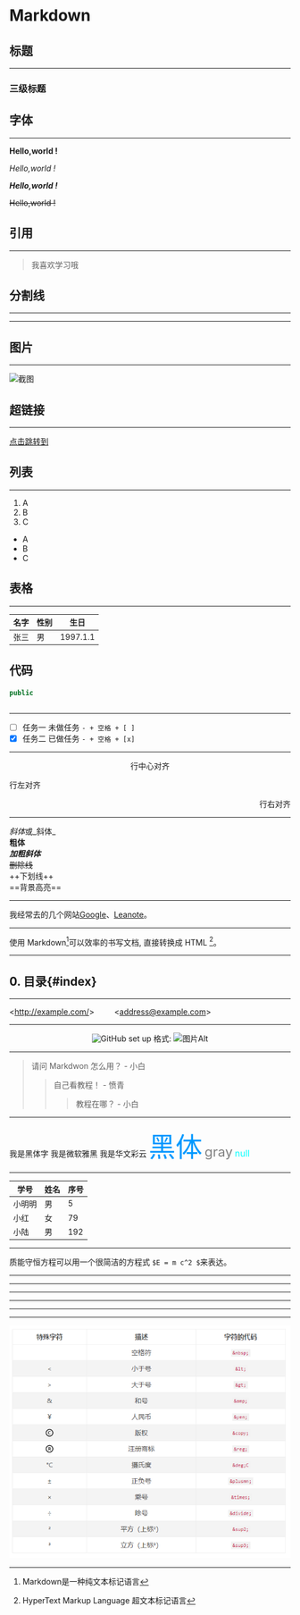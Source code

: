 # Markdown

## 标题

---

### 三级标题



## 字体

---



**Hello,world !**

*Hello,world !*

***Hello,world !***

~~Hello,world !~~

## 引用

---

> 我喜欢学习哦

## 分割线

---

***

## 图片

---

![截图]()

## 超链接

---



[点击跳转到](https://github.com/KevinZonda/TranslateProject)

## 列表

---

1. A
2. B
3. C

- A
- B
- C

## 表格

---

名字|性别|生日
--|--|--
张三|男|1997.1.1

## 代码

``` java
public
```

```java

```
---

- [ ] 任务一 未做任务 `- + 空格 + [ ]`
- [x] 任务二 已做任务 `- + 空格 + [x]`

---

<center>行中心对齐</center>
<p align="left">行左对齐</p>
<p align="right">行右对齐</p>

---

*斜体*或_斜体_
</br>
**粗体**
</br>
***加粗斜体***
</br>
~~删除线~~
</br>
++下划线++
</br>
==背景高亮==

---

我经常去的几个网站[Google][1]、[Leanote][2]。

[1]:http://www.google.com
[2]:http://www.leanote.com

---

使用 Markdown[^1]可以效率的书写文档, 直接转换成 HTML [^2]。


[^1]:Markdown是一种纯文本标记语言
[^2]:HyperText Markup Language 超文本标记语言

---

## 0. 目录{#index}

---

&lt;http://example.com/&gt; &emsp;&emsp;
&lt;address@example.com&gt;

---

<center>  <!--开始居中对齐-->

![GitHub set up](http://zh.mweb.im/asset/img/set-up-git.gif "图片Title")
格式: ![图片Alt](图片地址 "图片Title")
</center> <!--结束居中对齐-->

---

> 请问 Markdwon 怎么用？ - 小白
>> 自己看教程！ - 愤青
>>> 教程在哪？ - 小白

---

<font face="黑体">我是黑体字</font>
<font face="微软雅黑">我是微软雅黑</font>
<font face="STCAIYUN">我是华文彩云</font>
<font color=#0099ff size=12 face="黑体">黑体</font>
<font color=gray size=5>gray</font>
<font color=#00ffff size=3>null</font>

---

|学号|姓名|序号|
|-|-|-|
|小明明|男|5|
|小红|女|79|
|小陆|男|192|

---
质能守恒方程可以用一个很简洁的方程式 `$E = m c^2 $`来表达。

---
* * *
***
*****
- - -
-----------
![图片](..\study-notes\img.png)


